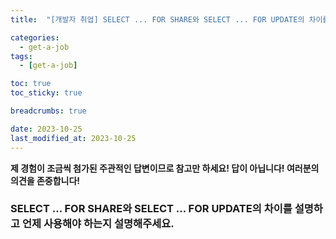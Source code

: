 ```yaml
---
title:  "[개발자 취업] SELECT ... FOR SHARE와 SELECT ... FOR UPDATE의 차이를 설명하고 언제 사용해야 하는지 설명해주세요."

categories:
  - get-a-job
tags:
  - [get-a-job]

toc: true
toc_sticky: true

breadcrumbs: true

date: 2023-10-25
last_modified_at: 2023-10-25
---
```


**제 경험이 조금씩 첨가된 주관적인 답변이므로 참고만 하세요! 답이 아닙니다! 여러분의 의견을 존중합니다!**

### SELECT ... FOR SHARE와 SELECT ... FOR UPDATE의 차이를 설명하고 언제 사용해야 하는지 설명해주세요.
